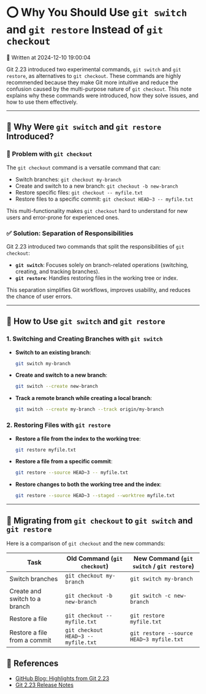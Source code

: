 # ⭕ Why You Should Use `git switch` and `git restore` Instead of `git checkout`

📅 Written at 2024-12-10 19:00:04

Git 2.23 introduced two experimental commands, `git switch` and `git restore`, as alternatives to `git checkout`. These commands are highly recommended because they make Git more intuitive and reduce the confusion caused by the multi-purpose nature of `git checkout`. This note explains why these commands were introduced, how they solve issues, and how to use them effectively.

---

## 🚩 Why Were `git switch` and `git restore` Introduced?

### 🔄 Problem with `git checkout`

The `git checkout` command is a versatile command that can:

- Switch branches: `git checkout my-branch`
- Create and switch to a new branch: `git checkout -b new-branch`
- Restore specific files: `git checkout -- myfile.txt`
- Restore files to a specific commit: `git checkout HEAD~3 -- myfile.txt`

This multi-functionality makes `git checkout` hard to understand for new users and error-prone for experienced ones.

### ✅ Solution: Separation of Responsibilities

Git 2.23 introduced two commands that split the responsibilities of `git checkout`:

- **`git switch`**: Focuses solely on branch-related operations (switching, creating, and tracking branches).
- **`git restore`**: Handles restoring files in the working tree or index.

This separation simplifies Git workflows, improves usability, and reduces the chance of user errors.

---

## 📖 How to Use `git switch` and `git restore`

### 1. **Switching and Creating Branches with `git switch`**

- **Switch to an existing branch**:
  ```bash
  git switch my-branch
  ```
- **Create and switch to a new branch**:
  ```bash
  git switch --create new-branch
  ```
- **Track a remote branch while creating a local branch**:
  ```bash
  git switch --create my-branch --track origin/my-branch
  ```

### 2. **Restoring Files with `git restore`**

- **Restore a file from the index to the working tree**:
  ```bash
  git restore myfile.txt
  ```
- **Restore a file from a specific commit**:
  ```bash
  git restore --source HEAD~3 -- myfile.txt
  ```
- **Restore changes to both the working tree and the index**:
  ```bash
  git restore --source HEAD~3 --staged --worktree myfile.txt
  ```

---

## 🔄 Migrating from `git checkout` to `git switch` and `git restore`

Here is a comparison of `git checkout` and the new commands:

| Task                          | Old Command (`git checkout`)        | New Command (`git switch` / `git restore`) |
| ----------------------------- | ----------------------------------- | ------------------------------------------ |
| Switch branches               | `git checkout my-branch`            | `git switch my-branch`                     |
| Create and switch to a branch | `git checkout -b new-branch`        | `git switch -c new-branch`                 |
| Restore a file                | `git checkout -- myfile.txt`        | `git restore myfile.txt`                   |
| Restore a file from a commit  | `git checkout HEAD~3 -- myfile.txt` | `git restore --source HEAD~3 myfile.txt`   |

## 🔗 References

- [GitHub Blog: Highlights from Git 2.23](https://github.blog/2019-08-16-highlights-from-git-2-23/)
- [Git 2.23 Release Notes](https://github.com/git/git/blob/master/Documentation/RelNotes/2.23.0.txt)
